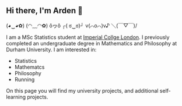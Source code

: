 ## Hi there, I'm Arden 👋

(◕‿◕✿) (◠﹏◠✿) ôヮô ┌( ಠ‿ಠ)┘ v(⌒o⌒)v♪ ＼(￣▽￣)/

I am a MSc Statistics student at [Imperial Collge London](https://www.imperial.ac.uk). I previously completed an undergraduate degree in Mathematics and Philosophy at Durham University. I am interested in:
- Statistics
- Mathematcs
- Philosophy
- Running

On this page you will find my university projects, and additional self-learning projects. 



<!--
**ardenalice-t/ardenalice-t** is a ✨ _special_ ✨ repository because its `README.md` (this file) appears on your GitHub profile.

Here are some ideas to get you started:

- 🔭 I’m currently working on ...
- 🌱 I’m currently learning ...
- 👯 I’m looking to collaborate on ...
- 🤔 I’m looking for help with ...
- 💬 Ask me about ...
- 📫 How to reach me: ...
- 😄 Pronouns: ...
- ⚡ Fun fact: ...
-->
